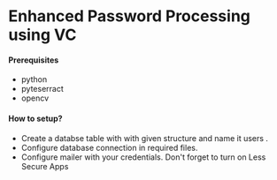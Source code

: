 # Enhanced Password Processing using VC

#### Prerequisites
* python
* pyteserract
* opencv

#### How to setup?
* Create a databse table with with given structure and name it users .
* Configure database connection in required files.
* Configure mailer with your credentials. Don't forget to turn on Less Secure Apps
